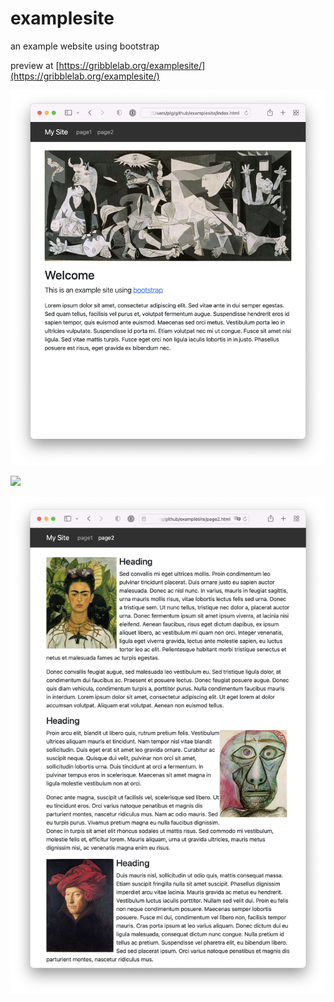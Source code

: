 # examplesite
an example website using bootstrap

preview at [https://gribblelab.org/examplesite/](https://gribblelab.org/examplesite/)

![](assets/images/screen1.png)

![](assets/images/screen2.png)

![](assets/images/screen3.png)

